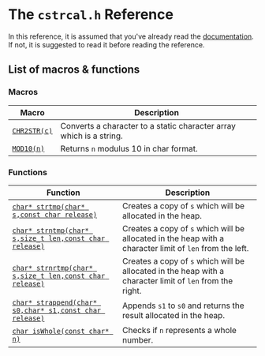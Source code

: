 # The `cstrcal.h` Reference
In this reference, it is assumed that you've already read the [documentation](https://github.com/Amirreza-Ipchi-Haq/strcal/blob/main/Guide/C/Documentation.md). If not, it is suggested to read it before reading the reference.
## List of macros & functions
### Macros
|Macro|Description|
|-|-|
|[`CHR2STR(c)`](https://github.com/Amirreza-Ipchi-Haq/strcal/blob/main/Guide/C/Reference/CHR2STR.md)|Converts a character to a static character array which is a string.|
|[`MOD10(n)`](https://github.com/Amirreza-Ipchi-Haq/strcal/blob/main/Guide/C/Reference/MOD10.md)|Returns `n` modulus 10 in char format.|
### Functions
|Function|Description|
|-|-|
|[`char* strtmp(char* s,const char release)`](https://github.com/Amirreza-Ipchi-Haq/strcal/blob/main/Guide/C/Reference/strtmp.md)|Creates a copy of `s` which will be allocated in the heap.|
|[`char* strntmp(char* s,size_t len,const char release)`](https://github.com/Amirreza-Ipchi-Haq/strcal/blob/main/Guide/C/Reference/strntmp.md)|Creates a copy of `s` which will be allocated in the heap with a character limit of `len` from the left.|
|[`char* strnrtmp(char* s,size_t len,const char release)`](https://github.com/Amirreza-Ipchi-Haq/strcal/blob/main/Guide/C/Reference/strnrtmp.md)|Creates a copy of `s` which will be allocated in the heap with a character limit of `len` from the right.|
|[`char* strappend(char* s0,char* s1,const char release)`](https://github.com/Amirreza-Ipchi-Haq/strcal/blob/main/Guide/C/Reference/strappend.md)|Appends `s1` to `s0` and returns the result allocated in the heap.|
|[`char isWhole(const char* n)`](https://github.com/Amirreza-Ipchi-Haq/strcal/blob/main/Guide/C/Reference/isWhole.md)|Checks if `n` represents a whole number.|
